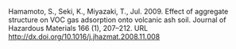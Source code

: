 Hamamoto, S., Seki, K., Miyazaki, T., Jul. 2009. Effect of aggregate structure on VOC gas adsorption onto volcanic ash soil. Journal of Hazardous Materials 166 (1), 207–212. URL http://dx.doi.org/10.1016/j.jhazmat.2008.11.008
